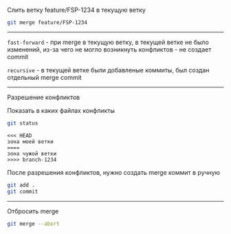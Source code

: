 Слить ветку feature/FSP-1234 в текущую ветку
```bash
git merge feature/FSP-1234
```

---

`fast-forward` - при merge в текущую ветку, в текущей ветке не было изменений, из-за чего не могло
возникнуть конфликтов - не создает commit

`recursive` - в текущей ветке были добавленые коммиты, был создан отдельный merge commit

---
Разрешение конфликтов

Показать в каких файлах конфликты
```bash
git status
```
```
<<< HEAD
зона моей ветки
====
зона чужой ветки
>>>> branch-1234
```

После разрешения конфликтов, нужно создать merge коммит в ручную
```bash
git add .
git commit
```

---

Отбросить merge
```bash
git merge --abort
```
